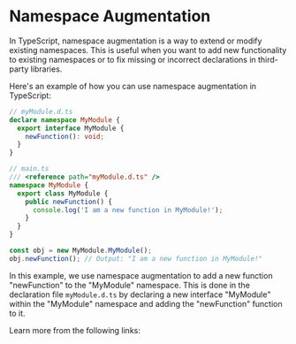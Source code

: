 # Namespace Augmentation

In TypeScript, namespace augmentation is a way to extend or modify existing namespaces. This is useful when you want to add new functionality to existing namespaces or to fix missing or incorrect declarations in third-party libraries.

Here's an example of how you can use namespace augmentation in TypeScript:

```typescript
// myModule.d.ts
declare namespace MyModule {
  export interface MyModule {
    newFunction(): void;
  }
}

// main.ts
/// <reference path="myModule.d.ts" />
namespace MyModule {
  export class MyModule {
    public newFunction() {
      console.log('I am a new function in MyModule!');
    }
  }
}

const obj = new MyModule.MyModule();
obj.newFunction(); // Output: "I am a new function in MyModule!"
```

In this example, we use namespace augmentation to add a new function "newFunction" to the "MyModule" namespace. This is done in the declaration file `myModule.d.ts` by declaring a new interface "MyModule" within the "MyModule" namespace and adding the "newFunction" function to it.

Learn more from the following links: